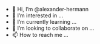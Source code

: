 - 👋 Hi, I’m @alexander-hermann
- 👀 I’m interested in ...
- 🌱 I’m currently learning ...
- 💞️ I’m looking to collaborate on ...
- 📫 How to reach me ...

<!---
alexander-hermann/alexander-hermann is a ✨ special ✨ repository because its `README.md` (this file) appears on your GitHub profile.
You can click the Preview link to take a look at your changes.
--->
